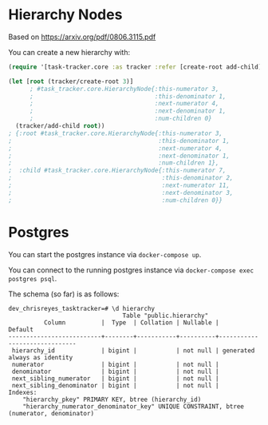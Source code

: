 # Hierarchy Nodes

Based on https://arxiv.org/pdf/0806.3115.pdf

You can create a new hierarchy with:

```clojure
(require '[task-tracker.core :as tracker :refer [create-root add-child]])

(let [root (tracker/create-root 3)]
      ; #task_tracker.core.HierarchyNode{:this-numerator 3,
      ;                                  :this-denominator 1,
      ;                                  :next-numerator 4,
      ;                                  :next-denominator 1,
      ;                                  :num-children 0}
  (tracker/add-child root))
; {:root #task_tracker.core.HierarchyNode{:this-numerator 3,
;                                         :this-denominator 1,
;                                         :next-numerator 4,
;                                         :next-denominator 1,
;                                         :num-children 1},
;  :child #task_tracker.core.HierarchyNode{:this-numerator 7,
;                                          :this-denominator 2,
;                                          :next-numerator 11,
;                                          :next-denominator 3,
;                                          :num-children 0}}
```

# Postgres

You can start the postgres instance via `docker-compose up`.

You can connect to the running postgres instance via `docker-compose exec postgres psql`.

The schema (so far) is as follows:

```
dev_chrisreyes_tasktracker=# \d hierarchy
                                Table "public.hierarchy"
          Column          |  Type  | Collation | Nullable |           Default
--------------------------+--------+-----------+----------+------------------------------
 hierarchy_id             | bigint |           | not null | generated always as identity
 numerator                | bigint |           | not null |
 denominator              | bigint |           | not null |
 next_sibling_numerator   | bigint |           | not null |
 next_sibling_denominator | bigint |           | not null |
Indexes:
    "hierarchy_pkey" PRIMARY KEY, btree (hierarchy_id)
    "hierarchy_numerator_denominator_key" UNIQUE CONSTRAINT, btree (numerator, denominator)
```
